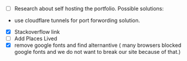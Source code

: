 - [ ] Research about self hosting the portfolio.
  Possible solutions:
 - use cloudflare tunnels for port forwording solution.

 - [x] Stackoverflow link
 - [ ] Add Places Lived
 - [x] remove google fonts and find alternantive ( many browsers blocked google fonts and we do not want to break our site because of that.)
